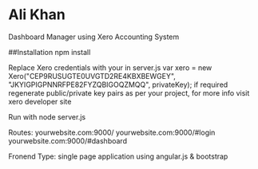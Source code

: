 Ali Khan
=============
Dashboard Manager using Xero Accounting System

##Installation
npm install

Replace Xero credentials with your in server.js
var xero = new Xero("CEP9RUSUGTE0UVGTD2RE4KBXBEWGEY", "JKYIGPIGPNNRFPE82FYZQBIGOQZMQQ", privateKey);
if required regenerate public/private key pairs as per your project, for more info visit xero developer site

Run with
node server.js

Routes:
yourwebsite.com:9000/
yourwebsite.com:9000/#login
yourwebsite.com:9000/#dashboard

Fronend Type:
single page application using angular.js & bootstrap
